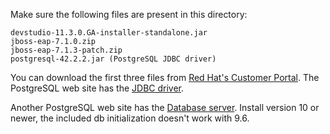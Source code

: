 
Make sure the following files are present in this directory:

    devstudio-11.3.0.GA-installer-standalone.jar
    jboss-eap-7.1.0.zip
    jboss-eap-7.1.3-patch.zip
    postgresql-42.2.2.jar (PostgreSQL JDBC driver)

You can download the first three files from [Red Hat's Customer Portal](https://access.redhat.com/downloads/).
The PostgreSQL web site has the [JDBC driver](https://jdbc.postgresql.org/download.html).

Another PostgreSQL web site has the [Database server](https://www.postgresql.org/download/).
Install version 10 or newer, the included db initialization doesn't work with 9.6. 

